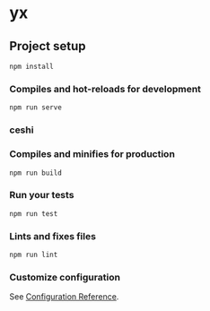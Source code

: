 # yx

## Project setup
```
npm install
```

### Compiles and hot-reloads for development
```
npm run serve
```
### ceshi
### Compiles and minifies for production
```
npm run build
```

### Run your tests
```
npm run test
```

### Lints and fixes files
```
npm run lint
```

### Customize configuration
See [Configuration Reference](https://cli.vuejs.org/config/).
